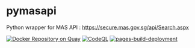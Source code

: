 # pymasapi
Python wrapper for MAS API : https://secure.mas.gov.sg/api/Search.aspx

[![Docker Repository on Quay](https://quay.io/repository/funes/quay_test_repo/status "Docker Repository on Quay")](https://quay.io/repository/funes/quay_test_repo)
[![CodeQL](https://github.com/laisee/pymasapi/actions/workflows/codeql-analysis.yml/badge.svg)](https://github.com/laisee/pymasapi/actions/workflows/codeql-analysis.yml)
[![pages-build-deployment](https://github.com/laisee/pymasapi/actions/workflows/pages/pages-build-deployment/badge.svg)](https://github.com/laisee/pymasapi/actions/workflows/pages/pages-build-deployment)
